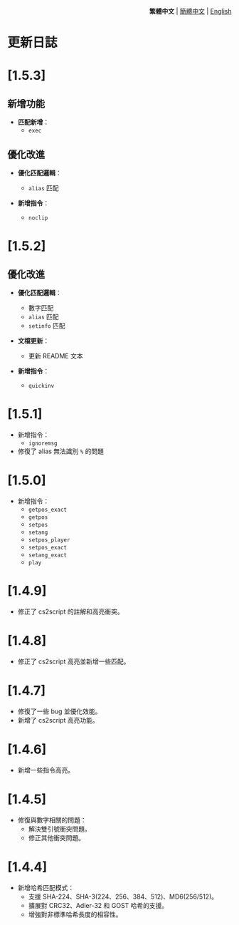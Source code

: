 <div align="right">

**繁體中文** | [簡體中文](./CHANGELOG.zh-CN.md) | [English](./CHANGELOG.en.md)

</div>

<h1>更新日誌</h1>

# [1.5.3]
## 新增功能
- **匹配新增**：
  - `exec`

## 優化改進
- **優化匹配邏輯**：
  - `alias` 匹配

- **新增指令**：
  - `noclip`

# [1.5.2]
## 優化改進
- **優化匹配邏輯**：
  - 數字匹配
  - `alias` 匹配
  - `setinfo` 匹配

- **文檔更新**：
  - 更新 README 文本

- **新增指令**：
  - `quickinv`

# [1.5.1]
- 新增指令：
  - `ignoremsg`
- 修復了 alias 無法識別 `%` 的問題

# [1.5.0]
- 新增指令：
  - `getpos_exact`
  - `getpos`
  - `setpos`
  - `setang`
  - `setpos_player`
  - `setpos_exact`
  - `setang_exact`
  - `play`

# [1.4.9]
- 修正了 cs2script 的註解和高亮衝突。

# [1.4.8]
- 修正了 cs2script 高亮並新增一些匹配。

# [1.4.7]
- 修復了一些 bug 並優化效能。
- 新增了 cs2script 高亮功能。

# [1.4.6]
- 新增一些指令高亮。

# [1.4.5]
- 修復與數字相關的問題：
  - 解決雙引號衝突問題。
  - 修正其他衝突問題。

# [1.4.4]
- 新增哈希匹配模式：
  - 支援 SHA-224、SHA-3(224、256、384、512)、MD6(256/512)。
  - 擴展對 CRC32、Adler-32 和 GOST 哈希的支援。
  - 增強對非標準哈希長度的相容性。

